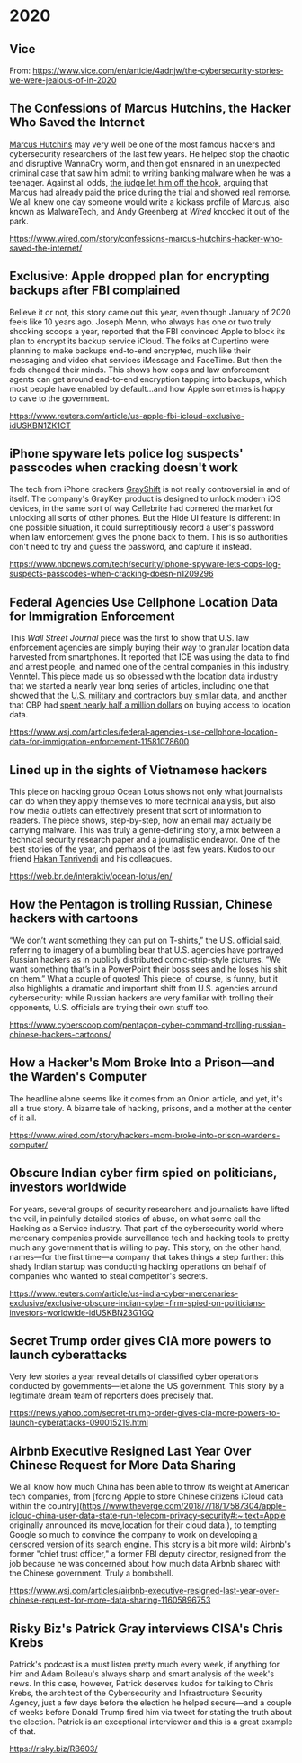 # 2020

## Vice

From: https://www.vice.com/en/article/4adnjw/the-cybersecurity-stories-we-were-jealous-of-in-2020

## The Confessions of Marcus Hutchins, the Hacker Who Saved the Internet

[Marcus Hutchins](https://www.vice.com/en/topic/marcus-hutchins) may very well be one of the most famous hackers and cybersecurity researchers of the last few years. He helped stop the chaotic and disruptive WannaCry worm, and then got ensnared in an unexpected criminal case that saw him admit to writing banking malware when he was a teenager. Against all odds, [the judge let him off the hook](https://www.vice.com/en/article/9kxewv/malwaretech-wannacry-ransomware-sentencing), arguing that Marcus had already paid the price during the trial and showed real remorse. We all knew one day someone would write a kickass profile of Marcus, also known as MalwareTech, and Andy Greenberg at *Wired* knocked it out of the park.

https://www.wired.com/story/confessions-marcus-hutchins-hacker-who-saved-the-internet/

## Exclusive: Apple dropped plan for encrypting backups after FBI complained

Believe it or not, this story came out this year, even though January of 2020 feels like 10 years ago. Joseph Menn, who always has one or two truly shocking scoops a year, reported that the FBI convinced Apple to block its plan to encrypt its backup service iCloud. The folks at Cupertino were planning to make backups end-to-end encrypted, much like their messaging and video chat services iMessage and FaceTime. But then the feds changed their minds. This shows how cops and law enforcement agents can get around end-to-end encryption tapping into backups, which most people have enabled by default...and how Apple sometimes is happy to cave to the government. 

https://www.reuters.com/article/us-apple-fbi-icloud-exclusive-idUSKBN1ZK1CT

## iPhone spyware lets police log suspects' passcodes when cracking doesn't work 

The tech from iPhone crackers [GrayShift](https://www.vice.com/en/topic/grayshift) is not really controversial in and of itself. The company's GrayKey product is designed to unlock modern iOS devices, in the same sort of way Cellebrite had cornered the market for unlocking all sorts of other phones. But the Hide UI feature is different: in one possible situation, it could surreptitiously record a user's password when law enforcement gives the phone back to them. This is so authorities don't need to try and guess the password, and capture it instead. 

https://www.nbcnews.com/tech/security/iphone-spyware-lets-cops-log-suspects-passcodes-when-cracking-doesn-n1209296

## Federal Agencies Use Cellphone Location Data for Immigration Enforcement

This *Wall Street Journal* piece was the first to show that U.S. law enforcement agencies are simply buying their way to granular location data harvested from smartphones. It reported that ICE was using the data to find and arrest people, and named one of the central companies in this industry, Venntel. This piece made us so obsessed with the location data industry that we started a nearly year long series of articles, including one that showed that the [U.S. military and contractors buy similar data](https://www.vice.com/en/article/jgqm5x/us-military-location-data-xmode-locate-x), and another that CBP had [spent nearly half a million dollars](https://www.vice.com/en/article/k7qyv3/customs-border-protection-venntel-location-data-dhs) on buying access to location data.

https://www.wsj.com/articles/federal-agencies-use-cellphone-location-data-for-immigration-enforcement-11581078600

## Lined up in the sights of Vietnamese hackers

This piece on hacking group Ocean Lotus shows not only what journalists can do when they apply themselves to more technical analysis, but also how media outlets can effectively present that sort of information to readers. The piece shows, step-by-step, how an email may actually be carrying malware. This was truly a genre-defining story, a mix between a technical security research paper and a journalistic endeavor. One of the best stories of the year, and perhaps of the last few years. Kudos to our friend [Hakan Tanrivendi](https://twitter.com/hatr) and his colleagues. 

https://web.br.de/interaktiv/ocean-lotus/en/

## How the Pentagon is trolling Russian, Chinese hackers with cartoons

“We don’t want something they can put on T-shirts,” the U.S. official said, referring to imagery of a bumbling bear that U.S. agencies have portrayed Russian hackers as in publicly distributed comic-strip-style pictures. “We want something that’s in a PowerPoint their boss sees and he loses his shit on them.” What a couple of quotes! This piece, of course, is funny, but it also highlights a dramatic and important shift from U.S. agencies around cybersecurity: while Russian hackers are very familiar with trolling their opponents, U.S. officials are trying their own stuff too.

https://www.cyberscoop.com/pentagon-cyber-command-trolling-russian-chinese-hackers-cartoons/

## How a Hacker's Mom Broke Into a Prison—and the Warden's Computer

The headline alone seems like it comes from an Onion article, and yet, it's all a true story. A bizarre tale of hacking, prisons, and a mother at the center of it all. 

https://www.wired.com/story/hackers-mom-broke-into-prison-wardens-computer/

## Obscure Indian cyber firm spied on politicians, investors worldwide

For years, several groups of security researchers and journalists have lifted the veil, in painfully detailed stories of abuse, on what some call the Hacking as a Service industry. That part of the cybersecurity world where mercenary companies provide surveillance tech and hacking tools to pretty much any government that is willing to pay. This story, on the other hand, names—for the first time—a company that takes things a step further: this shady Indian startup was conducting hacking operations on behalf of companies who wanted to steal competitor's secrets.    

https://www.reuters.com/article/us-india-cyber-mercenaries-exclusive/exclusive-obscure-indian-cyber-firm-spied-on-politicians-investors-worldwide-idUSKBN23G1GQ

## Secret Trump order gives CIA more powers to launch cyberattacks

Very few stories a year reveal details of classified cyber operations conducted by governments—let alone the US government. This story by a legitimate dream team of reporters does precisely that. 

https://news.yahoo.com/secret-trump-order-gives-cia-more-powers-to-launch-cyberattacks-090015219.html

## Airbnb Executive Resigned Last Year Over Chinese Request for More Data Sharing

We all know how much China has been able to throw its weight at American tech companies, from [forcing Apple to store Chinese citizens iCloud data within the country](https://www.theverge.com/2018/7/18/17587304/apple-icloud-china-user-data-state-run-telecom-privacy-security#:~:text=Apple originally announced its move,location for their cloud data.), to tempting Google so much to convince the company to work on developing [a censored version of its search engine](https://theintercept.com/2018/08/08/google-censorship-china-blacklist/). This story is a bit more wild: Airbnb's former "chief trust officer," a former FBI deputy director, resigned from the job because he was concerned about how much data Airbnb shared with the Chinese government. Truly a bombshell. 

https://www.wsj.com/articles/airbnb-executive-resigned-last-year-over-chinese-request-for-more-data-sharing-11605896753

## Risky Biz's Patrick Gray interviews CISA's Chris Krebs

Patrick's podcast is a must listen pretty much every week, if anything for him and Adam Boileau's always sharp and smart analysis of the week's news. In this case, however, Patrick deserves kudos for talking to Chris Krebs, the architect of the Cybersecurity and Infrastructure Security Agency, just a few days before the election he helped secure—and a couple of weeks before Donald Trump fired him via tweet for stating the truth about the election. Patrick is an exceptional interviewer and this is a great example of that.

https://risky.biz/RB603/

